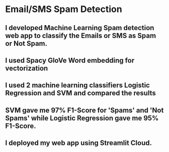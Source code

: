 # Email/SMS Spam Detection
## I developed Machine Learning Spam detection web app to classify the Emails or SMS as Spam or Not Spam.
## I used Spacy GloVe Word embedding for vectorization
## I used 2 machine learning classifiers Logistic Regression and SVM and compared the results
## SVM gave me 97% F1-Score for 'Spams' and 'Not Spams' while Logistic Regression gave me 95% F1-Score.
## I deployed my web app using Streamlit Cloud.
